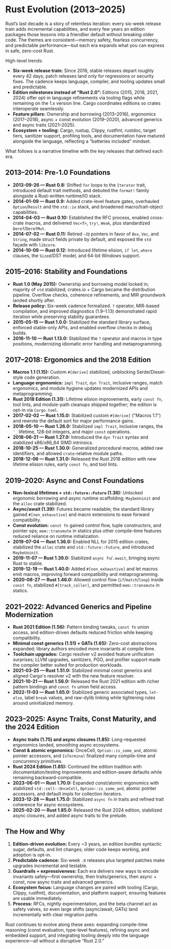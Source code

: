 # Rust Evolution (2013–2025)
Rust’s last decade is a story of relentless iteration: every six-week release train adds incremental capabilities, and every few years an edition packages those lessons into a friendlier default without breaking older code. The themes are consistent—memory safety, fearless concurrency, and predictable performance—but each era expands what you can express in safe, zero-cost Rust.

High-level trends:
- **Six-week release train:** Since 2016, stable releases depart roughly every 42 days; patch releases land only for regressions or security fixes. The cadence keeps language, compiler, and tooling updates small and predictable.
- **Edition milestones instead of “Rust 2.0”:** Editions (2015, 2018, 2021, 2024) offer opt-in language refinements via tooling flags while remaining on the 1.x version line. Cargo coordinates editions so crates interoperate seamlessly.
- **Feature pillars:** Ownership and borrowing (2013–2016), ergonomics (2017–2018), async + const evolution (2019–2020), advanced generics and async traits (2021–2025).
- **Ecosystem + tooling:** Cargo, rustup, Clippy, rustfmt, rustdoc, target tiers, sanitizer support, profiling tools, and documentation have matured alongside the language, reflecting a “batteries included” mindset.

What follows is a narrative timeline with the key releases that defined each era.

## 2013–2014: Pre-1.0 Foundations
- **2013-09-26 — Rust 0.8:** Shifted `for` loops to the `Iterator` trait, introduced default trait methods, and debuted the `format!` family alongside a Rust-written runtime/IO stack.
- **2014-01-09 — Rust 0.9:** Added crate-level feature gates, overhauled `Option`/`Result` and the `std::io` stack, and broadened macro/trait-object capabilities.
- **2014-04-03 — Rust 0.10:** Established the RFC process, enabled cross-crate macros, and delivered `Vec<T>`, `try!`, `Weak`, plus standardized `Deref`/`DerefMut`.
- **2014-07-02 — Rust 0.11:** Retired `~`/`@` pointers in favor of `Box`, `Vec`, and `String`, made struct fields private by default, and exposed the `std` façade with `libcore`.
- **2014-10-09 — Rust 0.12:** Introduced lifetime elision, `if let`, `where` clauses, the `Sized`/DST model, and 64-bit Windows support.

## 2015–2016: Stability and Foundations
- **Rust 1.0 (May 2015):** Ownership and borrowing model locked in; majority of `std` stabilized; crates.io + Cargo became the distribution pipeline. Overflow checks, coherence refinements, and MIR groundwork landed shortly after.
- **Release policy:** Six-week cadence formalized. `?` operator, MIR-based compilation, and improved diagnostics (1.9–1.13) demonstrated rapid iteration while preserving stability guarantees.
- **2015-05-15 — Rust 1.0.0:** Stabilized the standard library surface, enforced stable-only APIs, and enabled overflow checks in debug builds.
- **2016-11-10 — Rust 1.13.0:** Stabilized the `?` operator and macros in type positions, modernizing idiomatic error handling and metaprogramming.

## 2017–2018: Ergonomics and the 2018 Edition
- **Macros 1.1 (1.15):** Custom `#[derive]` stabilized, unblocking Serde/Diesel-style code generation.
- **Language ergonomics:** `impl Trait`, `dyn Trait`, inclusive ranges, match ergonomics, and module hygiene updates modernized APIs and metaprogramming.
- **Rust 2018 Edition (1.31):** Lifetime elision improvements, early `const fn`, tool lints, and module-path cleanups shipped together; the edition is opt-in via `Cargo.toml`.
- **2017-02-02 — Rust 1.15.0:** Stabilized custom `#[derive]` ("Macros 1.1") and rewrote the default sort for major performance gains.
- **2018-05-10 — Rust 1.26.0:** Stabilized `impl Trait`, inclusive ranges, the `'_` lifetime, 128-bit integers, and major `const` operations.
- **2018-06-21 — Rust 1.27.0:** Introduced the `dyn Trait` syntax and stabilized x86/x86_64 SIMD intrinsics.
- **2018-10-25 — Rust 1.30.0:** Generalized procedural macros, added raw identifiers, and allowed `crate`-relative module paths.
- **2018-12-06 — Rust 1.31.0:** Released the Rust 2018 edition with new lifetime elision rules, early `const fn`, and tool lints.

## 2019–2020: Async and Const Foundations
- **Non-lexical lifetimes + `std::future::Future` (1.36):** Unlocked ergonomic borrowing and async runtime scaffolding; `MaybeUninit` and the `alloc` crate stabilized.
- **Async/await (1.39):** Futures became readable; the standard library gained `#[non_exhaustive]` and macro extensions to ease forward compatibility.
- **Const evolution:** `const fn` gained control flow, tuple constructors, and pointer ops; `mem::transmute` in statics plus other compile-time features reduced reliance on runtime initialization.
- **2019-07-04 — Rust 1.36.0:** Enabled NLL for 2015 edition crates, stabilized the `alloc` crate and `std::future::Future`, and introduced `MaybeUninit`.
- **2019-11-07 — Rust 1.39.0:** Stabilized `async fn`/`.await`, bringing async Rust to stable.
- **2019-12-19 — Rust 1.40.0:** Added `#[non_exhaustive]` and let macros emit macros, improving forward compatibility and metaprogramming.
- **2020-08-27 — Rust 1.46.0:** Allowed control flow (`if`/`match`/`loop`) inside `const fn`, stabilized `#[track_caller]`, and permitted `mem::transmute` in statics.

## 2021–2022: Advanced Generics and Pipeline Modernization
- **Rust 2021 Edition (1.56):** Pattern binding tweaks, `const fn` union access, and edition-driven defaults reduced friction while keeping compatibility.
- **Minimal const generics (1.51) + GATs (1.65):** Zero-cost abstractions expanded; library authors encoded more invariants at compile time.
- **Toolchain upgrades:** Cargo resolver v2 avoided feature unification surprises; LLVM upgrades, sanitizers, PGO, and profiler support made the compiler better suited for production workloads.
- **2021-03-25 — Rust 1.51.0:** Stabilized minimal const generics and aligned Cargo's resolver v2 with the new feature resolver.
- **2021-10-21 — Rust 1.56.0:** Released the Rust 2021 edition with richer pattern bindings and `const fn` union field access.
- **2022-11-03 — Rust 1.65.0:** Stabilized generic associated types, `let-else`, label `break` values, and raw-dylib linking while tightening rules around uninitialized memory.

## 2023–2025: Async Traits, Const Maturity, and the 2024 Edition
- **Async traits (1.75) and async closures (1.85):** Long-requested ergonomics landed, smoothing async ecosystems.
- **Const & atomic ergonomics:** OnceCell, `Option::is_some_and`, atomic pointer accessors, and `IsTerminal` finalized many compile-time and concurrency primitives.
- **Rust 2024 Edition (1.85):** Continued the edition tradition with documentation/testing improvements and edition-aware defaults while remaining backward-compatible.
- **2023-06-01 — Rust 1.70.0:** Expanded const/atomic ergonomics with stabilized `std::cell::OnceCell`, `Option::is_some_and`, atomic pointer accessors, and default impls for collection iterators.
- **2023-12-28 — Rust 1.75.0:** Stabilized `async fn` in traits and refined trait coherence for async ecosystems.
- **2025-02-20 — Rust 1.85.0:** Released the Rust 2024 edition, stabilized async closures, and added async traits to the prelude.

## The How and Why
1. **Edition-driven evolution:** Every ~3 years, an edition bundles syntactic sugar, defaults, and lint changes; older code keeps working, and adoption is opt-in.
2. **Predictable cadence:** Six-week `.0` releases plus targeted patches make upgrades incremental and testable.
3. **Guardrails + expressiveness:** Each era delivers new ways to encode invariants safely—first ownership, then traits/generics, then async + const, now async traits and advanced generics.
4. **Ecosystem focus:** Language changes are paired with tooling (Cargo, Clippy, rustfmt), documentation, and platform support, ensuring features are usable immediately.
5. **Process:** RFCs, nightly experimentation, and the beta channel act as safety valves, so even large shifts (async/await, GATs) land incrementally with clear migration paths.

Rust continues to evolve along these axes: expanding compile-time reasoning (const evaluation, type-level features), refining async and embedded support, and integrating tooling deeply into the language experience—all without a disruptive “Rust 2.0.”
